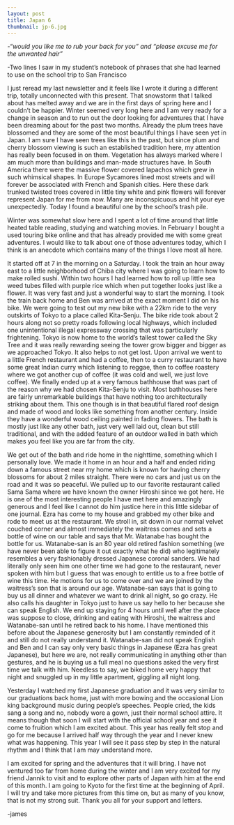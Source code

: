 ```yaml
---
layout: post
title: Japan 6
thumbnail: jp-6.jpg
---
```


*-“would you like me to rub your back for you” and “please excuse me for the unwanted hair”*

 -Two lines I saw in my student’s notebook of phrases that she had learned to use on the school trip to San Francisco

 I just reread my last newsletter and it feels like I wrote it during a different trip, totally unconnected with this present. That snowstorm that I talked about has melted away and we are in the first days of spring here and I couldn’t be happier. Winter seemed very long here and I am very ready for a change in season and to run out the door looking for adventures that I have been dreaming about for the past two months. Already the plum trees have blossomed and they are some of the most beautiful things I have seen yet in Japan. I am sure I have seen trees like this in the past, but since plum and cherry blossom viewing is such an established tradition here, my attention has really been focused in on them. Vegetation has always marked where I am much more than buildings and man-made structures have. In South America there were the massive flower covered lapachos which grew in such whimsical shapes. In Europe Sycamores lined most streets and will forever be associated with French and Spanish cities. Here these dark trunked twisted trees covered in little tiny white and pink flowers will forever represent Japan for me from now. Many are inconspicuous and hit your eye unexpectedly. Today I found a beautiful one by the school’s trash pile.

 Winter was somewhat slow here and I spent a lot of time around that little heated table reading, studying and watching movies. In February I bought a used touring bike online and that has already provided me with some great adventures. I would like to talk about one of those adventures today, which I think is an anecdote which contains many of the things I love most all here.

 It started off at 7 in the morning on a Saturday. I took the train an hour away east to a little neighborhood of Chiba city where I was going to learn how to make rolled sushi. Within two hours I had learned how to roll up little sea weed tubes filled with purple rice which when put together looks just like a flower. It was very fast and just a wonderful way to start the morning. I took the train back home and Ben was arrived at the exact moment I did on his bike. We were going to test out my new bike with a 22km ride to the very outskirts of Tokyo to a place called Kita-Senju. The bike ride took about 2 hours along not so pretty roads following local highways, which included one unintentional illegal expressway crossing that was particularly frightening. Tokyo is now home to the world’s tallest tower called the Sky Tree and it was really rewarding seeing the tower grow bigger and bigger as we approached Tokyo. It also helps to not get lost. Upon arrival we went to a little French restaurant and had a coffee, then to a curry restaurant to have some great Indian curry which listening to reggae, then to coffee roastery where we got another cup of coffee (it was cold and well, we just love coffee). We finally ended up at a very famous bathhouse that was part of the reason why we had chosen Kita-Senju to visit. Most bathhouses here are fairly unremarkable buildings that have nothing too architecturally striking about them. This one though is in that beautiful flared roof design and made of wood and looks like something from another century. Inside they have a wonderful wood ceiling painted in fading flowers. The bath is mostly just like any other bath, just very well laid out, clean but still traditional, and with the added feature of an outdoor walled in bath which makes you feel like you are far from the city.

 We get out of the bath and ride home in the nighttime, something which I personally love. We made it home in an hour and a half and ended riding down a famous street near my home which is known for having cherry blossoms for about 2 miles straight. There were no cars and just us on the road and it was so peaceful. We pulled up to our favorite restaurant called Sama Sama where we have known the owner Hiroshi since we got here. He is one of the most interesting people I have met here and amazingly generous and I feel like I cannot do him justice here in this little sidebar of one journal. Ezra has come to my house and grabbed my other bike and rode to meet us at the restaurant. We stroll in, sit down in our normal velvet couched corner and almost immediately the waitress comes and sets a bottle of wine on our table and says that Mr. Watanabe has bought the bottle for us. Watanabe-san is an 80 year old retired fashion something (we have never been able to figure it out exactly what he did) who legitimately resembles a very fashionably dressed Japanese coronal sanders. We had literally only seen him one other time we had gone to the restaurant, never spoken with him but I guess that was enough to entitle us to a free bottle of wine this time. He motions for us to come over and we are joined by the waitress’s son that is around our age. Watanabe-san says that is going to buy us all dinner and whatever we want to drink all night, so go crazy. He also calls his daughter in Tokyo just to have us say hello to her because she can speak English. We end up staying for 4 hours until well after the place was suppose to close, drinking and eating with Hiroshi, the waitress and Watanabe-san until he retired back to his home. I have mentioned this before about the Japanese generosity but I am constantly reminded of it and still do not really understand it. Watanabe-san did not speak English and Ben and I can say only very basic things in Japanese (Ezra has great Japanese), but here we are, not really communicating in anything other than gestures, and he is buying us a full meal no questions asked the very first time we talk with him. Needless to say, we biked home very happy that night and snuggled up in my little apartment, giggling all night long.

 Yesterday I watched my first Japanese graduation and it was very similar to our graduations back home, just with more bowing and the occasional Lion king background music during people’s speeches. People cried, the kids sang a song and no, nobody wore a gown, just their normal school attire. It means though that soon I will start with the official school year and see it come to fruition which I am excited about. This year has really felt stop and go for me because I arrived half way through the year and I never knew what was happening. This year I will see it pass step by step in the natural rhythm and I think that I am may understand more.

 I am excited for spring and the adventures that it will bring. I have not ventured too far from home during the winter and I am very excited for my friend Jannik to visit and to explore other parts of Japan with him at the end of this month. I am going to Kyoto for the first time at the beginning of April. I will try and take more pictures from this time on, but as many of you know, that is not my strong suit. Thank you all for your support and letters.

 -james
